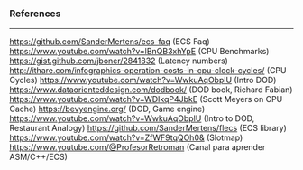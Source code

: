 ### References
---
https://github.com/SanderMertens/ecs-faq (ECS Faq)
https://www.youtube.com/watch?v=lBnQB3xhYpE (CPU Benchmarks)
https://gist.github.com/jboner/2841832 (Latency numbers)
http://ithare.com/infographics-operation-costs-in-cpu-clock-cycles/ (CPU Cycles)
https://www.youtube.com/watch?v=WwkuAqObplU (Intro DOD)
https://www.dataorienteddesign.com/dodbook/ (DOD book, Richard Fabian)
https://www.youtube.com/watch?v=WDIkqP4JbkE (Scott Meyers on CPU Cache)
https://bevyengine.org/ (DOD, Game engine)
https://www.youtube.com/watch?v=WwkuAqObplU (Intro to DOD, Restaurant Analogy)
https://github.com/SanderMertens/flecs (ECS library)
https://www.youtube.com/watch?v=ZfWF9tqQOh0& (Slotmap)
https://www.youtube.com/@ProfesorRetroman (Canal para aprender ASM/C++/ECS)

